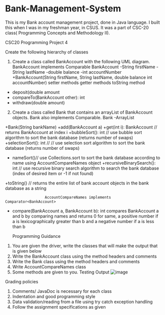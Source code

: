 # Bank-Management-System
This is my Bank account management project, done in Java language. I built this when I was in my freshman year, in CSUS. It was a part of CSC-20 class( Programming Concepts and Methodology II).

CSC20 Programming Project 4


Create the following hierarchy of classes

1.	Create a class called BankAccount with the following UML diagram. BankAccount implements Comparable
                                                BankAccount
-String firstName
-String lastName
-double balance
-int accountNumber
+BankAccount(String firstName, String lastName, double balance int accountNumber)
setter methods
getter methods
toString method
+ deposit(double amount
+ compareTo(BankAccount other): int
+ withdraw(double amount)



2.	Create a class called Bank  that contains an arrayList of BankAccount objects. Bank also implements Comparable.
                                  Bank
-ArrayList<BankAccount>

+Bank(String bankName)
+add(BankAccount a)
+get(int i): BankAccount // returns BankAccount at index i
+bubbleSort(): int // use bubble sort algorithm to sort the bank database (returns number of swaps)
+selectionSort(): int // // use selection sort algorithm to sort the bank database (returns number of swaps)
+ nameSort()// use Collections.sort to sort the bank database according to name using AccountCompareNames object
+recursiveBinarySearch(): int // use recursive binary search algorithm to search the bank database (index of desired item or -1 if not found)

+toString() // returns the entire list of bank account objects in the bank database as a string

                      AccountCompareNames implements Comparator<BankAccount>
+ compare(BankAccount a, BankAccount b): int 
compares BankAccount a and b by comparing names and returns 0 for same, a positive number if a is lexicographically greater than b and a negative number if a is less than b



  Programming Guidance

1.	You are given the driver, write the classes that will make the output that is given below
2.	Write the BankAccount class using the method headers and comments
3.	Write the Bank class using the method headers and comments
4.	Write AccountCompareNames class
5.	Some methods are given to you.
Testing Output
![image](https://github.com/shauryachawla15/Bank-Management-System/assets/142179616/1cbb311d-09f9-432e-9c35-453d1f5dca5d)


 


Grading policies

1.	Comments/ JavaDoc is necessary for each class
2.	Indentation and good programming style
3.	Data validation/reading from a file using try catch exception handling
4.	Follow the assignment specifications as given


